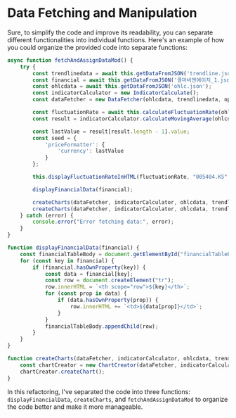 # **Data Fetching and Manipulation**
Sure, to simplify the code and improve its readability, you can separate different functionalities into individual functions. Here's an example of how you could organize the provided code into separate functions:

```javascript
async function fetchAndAssignDataMod() {
	try {
		const trendlinedata = await this.getDataFromJSON('trendline.json');
		const financial = await this.getDataFromJSON('콜마비앤에이치_1.json');
		const ohlcdata = await this.getDataFromJSON('ohlc.json');
		const indicatorCalculator = new IndicatorCalculate();
		const dataFetcher = new DataFetcher(ohlcdata, trendlinedata, options, indicatorCalculator);

		const fluctuationRate = await this.calculateFluctuationRate(ohlcdata);
		const result = indicatorCalculator.calculateMovingAverage(ohlcdata, 250);

		const lastValue = result[result.length - 1].value;
		const seed = {
			'priceFormatter': {
				'currency': lastValue
			}
		};

		this.displayFluctuationRateInHTML(fluctuationRate, "005404.KS", "삼성전자", 'trendlineData', seed);

		displayFinancialData(financial);

		createCharts(dataFetcher, indicatorCalculator, ohlcdata, trendlinedata, options);
		createCharts(dataFetcher, indicatorCalculator, ohlcdata, trendlinedata, options1);
	} catch (error) {
		console.error("Error fetching data:", error);
	}
}

function displayFinancialData(financial) {
	const financialTableBody = document.getElementById("financialTableBody");
	for (const key in financial) {
		if (financial.hasOwnProperty(key)) {
			const data = financial[key];
			const row = document.createElement("tr");
			row.innerHTML = `<th scope="row">${key}</th>`;
			for (const prop in data) {
				if (data.hasOwnProperty(prop)) {
					row.innerHTML += `<td>${data[prop]}</td>`;
				}
			}
			financialTableBody.appendChild(row);
		}
	}
}

function createCharts(dataFetcher, indicatorCalculator, ohlcdata, trendlinedata, options) {
	const chartCreator = new ChartCreator(dataFetcher, indicatorCalculator);
	chartCreator.createChart();
}
```

In this refactoring, I've separated the code into three functions: `displayFinancialData`, `createCharts`, and `fetchAndAssignDataMod` to organize the code better and make it more manageable.




